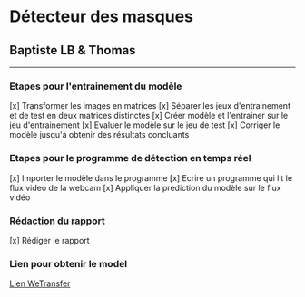 # Détecteur des masques

## Baptiste LB & Thomas

---

### Etapes pour l'entrainement du modèle

[x] Transformer les images en matrices
[x] Séparer les jeux d'entrainement et de test en deux matrices distinctes
[x] Créer modèle et l'entrainer sur le jeu d'entrainement
[x] Evaluer le modèle sur le jeu de test
[x] Corriger le modèle jusqu'à obtenir des résultats concluants

### Etapes pour le programme de détection en temps réel

[x] Importer le modèle dans le programme
[x] Ecrire un programme qui lit le flux video de la webcam
[x] Appliquer la prediction du modèle sur le flux vidéo

### Rédaction du rapport 

[x] Rédiger le rapport

### Lien pour obtenir le model

[Lien WeTransfer](https://we.tl/t-4SvTrIAePc)